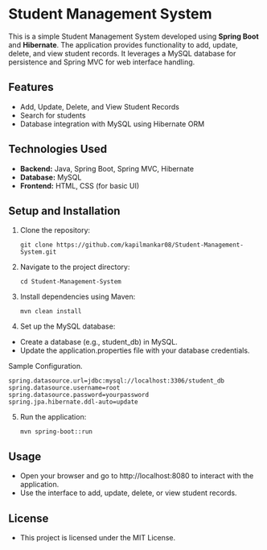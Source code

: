 # Student Management System

This is a simple Student Management System developed using **Spring Boot** and **Hibernate**. The application provides functionality to add, update, delete, and view student records. It leverages a MySQL database for persistence and Spring MVC for web interface handling.

## Features
- Add, Update, Delete, and View Student Records
- Search for students
- Database integration with MySQL using Hibernate ORM

## Technologies Used
- **Backend:** Java, Spring Boot, Spring MVC, Hibernate
- **Database:** MySQL
- **Frontend:** HTML, CSS (for basic UI)

## Setup and Installation
1. Clone the repository:
   
   `git clone https://github.com/kapilmankar08/Student-Management-System.git`

3. Navigate to the project directory:

    `cd Student-Management-System`

4. Install dependencies using Maven:

    `mvn clean install`

5. Set up the MySQL database:
- Create a database (e.g., student_db) in MySQL.
- Update the application.properties file with your database credentials.

Sample Configuration.

    spring.datasource.url=jdbc:mysql://localhost:3306/student_db
    spring.datasource.username=root
    spring.datasource.password=yourpassword
    spring.jpa.hibernate.ddl-auto=update

5. Run the application:

    `mvn spring-boot::run`

## Usage
- Open your browser and go to http://localhost:8080 to interact with the application.
- Use the interface to add, update, delete, or view student records.

## License
- This project is licensed under the MIT License.
